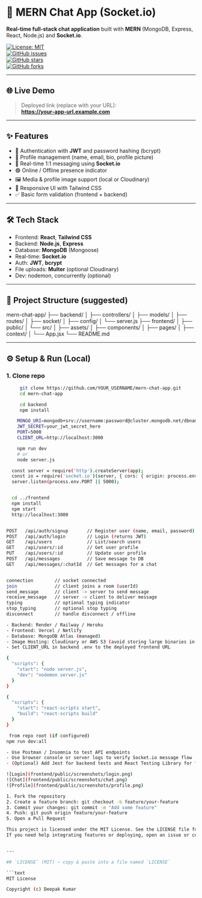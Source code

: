 # 💬 MERN Chat App (Socket.io)

**Real-time full-stack chat application** built with **MERN** (MongoDB, Express, React, Node.js) and **Socket.io**.

[![License: MIT](https://img.shields.io/badge/License-MIT-yellow.svg)](https://opensource.org/licenses/MIT)  
[![GitHub issues](https://img.shields.io/github/issues/YOUR_USERNAME/mern-chat-app)](https://github.com/YOUR_USERNAME/mern-chat-app/issues)  
[![GitHub stars](https://img.shields.io/github/stars/YOUR_USERNAME/mern-chat-app?style=social)](https://github.com/YOUR_USERNAME/mern-chat-app/stargazers)  
[![GitHub forks](https://img.shields.io/github/forks/YOUR_USERNAME/mern-chat-app?style=social)](https://github.com/YOUR_USERNAME/mern-chat-app/network)

---

## 🌐 Live Demo

> Deployed link (replace with your URL):  
**https://your-app-url.example.com**

---

## ✨ Features

- 🔐 Authentication with **JWT** and password hashing (bcrypt)
- 👤 Profile management (name, email, bio, profile picture)
- 💬 Real-time 1:1 messaging using **Socket.io**
- 🟢 Online / Offline presence indicator
- 🖼️ Media & profile image support (local or Cloudinary)
- 📱 Responsive UI with Tailwind CSS
- ✅ Basic form validation (frontend + backend)

---

## 🛠 Tech Stack

- Frontend: **React**, **Tailwind CSS**
- Backend: **Node.js**, **Express**
- Database: **MongoDB** (Mongoose)
- Real-time: **Socket.io**
- Auth: **JWT**, **bcrypt**
- File uploads: **Multer** (optional Cloudinary)
- Dev: nodemon, concurrently (optional)

---

## 📂 Project Structure (suggested)

mern-chat-app/
├── backend/
│ ├── controllers/
│ ├── models/
│ ├── routes/
│ ├── socket/
│ ├── config/
│ └── server.js
├── frontend/
│ ├── public/
│ └── src/
│ ├── assets/
│ ├── components/
│ ├── pages/
│ ├── context/
│ └── App.jsx
└── README.md


---

## ⚙️ Setup & Run (Local)

### 1. Clone repo
```bash
     git clone https://github.com/YOUR_USERNAME/mern-chat-app.git
     cd mern-chat-app

     cd backend
     npm install

    MONGO_URI=mongodb+srv://username:password@cluster.mongodb.net/dbname
    JWT_SECRET=your_jwt_secret_here
    PORT=5000
    CLIENT_URL=http://localhost:3000

    npm run dev
    # or
    node server.js

  const server = require('http').createServer(app);
  const io = require('socket.io')(server, { cors: { origin: process.env.CLIENT_URL }});
  server.listen(process.env.PORT || 5000);


  cd ../frontend
  npm install
  npm start
  http://localhost:3000


POST   /api/auth/signup       // Register user (name, email, password)
POST   /api/auth/login        // Login (returns JWT)
GET    /api/users             // List/search users
GET    /api/users/:id         // Get user profile
PUT    /api/users/:id         // Update user profile
POST   /api/messages          // Save message to DB
GET    /api/messages/:chatId  // Get messages for a chat


connection        // socket connected
join              // client joins a room (userId)
send_message      // client -> server to send message
receive_message   // server -> client to deliver message
typing            // optional typing indicator
stop_typing       // optional stop typing
disconnect        // handle disconnect / offline

- Backend: Render / Railway / Heroku
- Frontend: Vercel / Netlify
- Database: MongoDB Atlas (managed)
- Image Hosting: Cloudinary or AWS S3 (avoid storing large binaries in DB)
- Set CLIENT_URL in backend .env to the deployed frontend URL

{
  "scripts": {
    "start": "node server.js",
    "dev": "nodemon server.js"
  }
}

{
  "scripts": {
    "start": "react-scripts start",
    "build": "react-scripts build"
  }
}

 from repo root (if configured)
npm run dev:all

- Use Postman / Insomnia to test API endpoints
- Use browser console or server logs to verify Socket.io message flow
- (Optional) Add Jest for backend tests and React Testing Library for frontend tests

![Login](frontend/public/screenshots/login.png)
![Chat](frontend/public/screenshots/chat.png)
![Profile](frontend/public/screenshots/profile.png)

1. Fork the repository
2. Create a feature branch: git checkout -b feature/your-feature
3. Commit your changes: git commit -m "Add some feature"
4. Push: git push origin feature/your-feature
5. Open a Pull Request

This project is licensed under the MIT License. See the LICENSE file for details.
If you need help integrating features or deploying, open an issue or contact: your-email@example.com


---

## `LICENSE` (MIT) — copy & paste into a file named `LICENSE`

```text
MIT License

Copyright (c) Deepak Kumar



